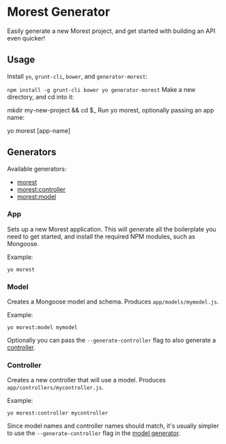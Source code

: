 # Morest Generator

Easily generate a new Morest project, and get started with building an API even quicker!

## Usage

Install `yo`, `grunt-cli`, `bower`, and `generator-morest`:

`npm install -g grunt-cli bower yo generator-morest`
Make a new directory, and cd into it:

mkdir my-new-project && cd $_
Run yo morest, optionally passing an app name:

yo morest [app-name]

## Generators
Available generators:

- [morest](#App)
- [morest:controller](#Controller)
- [morest:model](#Model)

### App
Sets up a new Morest application. This will generate all the boilerplate you need to get started, and install the 
required NPM modules, such as Mongoose.

Example:
```
yo morest
```


### Model
Creates a Mongoose model and schema. Produces `app/models/mymodel.js`.

Example:
```
yo morest:model mymodel
```

Optionally you can pass the ``--generate-controller`` flag to also generate a [controller](#Controller).

### Controller
Creates a new controller that will use a model. Produces `app/controllers/mycontroller.js`.

Example:
```
yo morest:controller mycontroller
```

Since model names and controller names should match, it's usually simpler to use the `--generate-controller` flag in 
the [model generator](#Model).